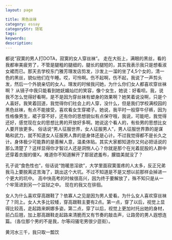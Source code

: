 ```yaml
---
layout: page

title: 黑色丝袜
category: essay
categoryStr: 随笔
tags: 
keywords:
description: 
---
```

都说“寂寞的男人打DOTA，寂寞的女人穿丝袜”。
走在大街上，满眼的黑丝，看的我都审美疲劳了，不管是腿粗的腿细的，腿长的腿短的，其实我表示我只是想看淑女裙而已。那天去学校东门雅芳理发店剪发，沙发上一溜的坐了4,5个女的，清一色的黑丝，貌似他们在午睡。哎，可怜啊。伤不起啊，伤不起，我说了一声剪头发，然后一个外貌亲切的女人。理发的时候我问她，为什么你们女人都喜欢穿丝袜啊？
从镜子中我只能看到她妩媚灿烂的笑容，像个女生，她说：好看呗。我，说我不怎么觉得好看啊，是不是因为穿丝袜有塑身的效果啊？她笑着说没啊，只是个人喜好。我笑着回道，我觉得你们社会上的人穿，没什么，但是我们学校满校园的黑色丝袜，有点不能接受，喜欢看女生穿裙子。她说，我平时一般穿牛仔裤，因为性格像男生，裙子穿不好，还有你的思想貌似有点保守哦，我说，可能吧，我觉得还好，感觉现在女的思想比男的开放好多啊。她说这个看人的，有些男的思想比女人要开放更多。
俗话说“男人征服世界，女人征服男人”，男人征服世界靠的是谋略和武力，就不知道女人征服男人靠的是身体还是心计。不过我觉得都不是长久之计。身体极少可能靠的是善解人意，温柔体贴。其实大家都知道你又何必把话说的那么清楚了？这样显得你才智过人还是洞恻人心？你就是那个在光着屁股的人群中还穿着衣服的傻X。难道你不知道解开了那层遮羞布，朦胧美就没了？
 
孔子说“食色性也”，俗话说“饱暖思淫欲”，大学里面寂寞蛋疼的人太多，反正兄弟我马上要脱离这苦海了，跳出这个大坑。不过不知道是不是又想以前那样会掉进一个更大的坑中。
高中快高考的时候很高兴，因为终于要解放了，殊不知只是从一个牢笼进到另一个监狱之中。
现在的我又在徘徊。
 
女人为什么喜欢穿高跟鞋了？依寡人之见是因为男人爱看。为什么女人喜欢穿丝袜了？同上。女人大多比较矮，穿高跟鞋主要有2点。第一点，穿了以后，视觉上显得比较高，走起路来婀娜多姿。第二点，穿了以后，视觉上更加衬托出她的身材，前凸后翘，加上那高跟鞋走起路来清脆而又有节奏的敲击声，让路旁的男人遐想连篇。（各位那个男的不是我，尔等闷骚宅男很少逛街）。
 
黄河水三千，我只取一瓢饮